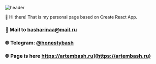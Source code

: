 ![header](https://capsule-render.vercel.app/api?type=waving&color=auto&height=200&section=header&text=Привет,%20Мир!&fontSize=90)

🚀 Hi there! That is my personal page based on Create React App.

### 📧 Mail to basharinaa@mail.ru
### 🌐 Telegram: [@honestybash](https://t.me/honestybash)
### 🌐 Page is here https://artembash.ru](https://artembash.ru)
